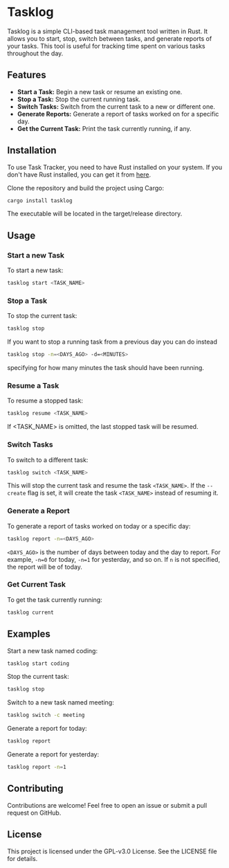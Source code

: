 # Tasklog

Tasklog is a simple CLI-based task management tool written in Rust. It allows you to start, stop, switch between tasks, and generate reports of your tasks. This tool is useful for tracking time spent on various tasks throughout the day.

## Features

- **Start a Task:** Begin a new task or resume an existing one.
- **Stop a Task:** Stop the current running task.
- **Switch Tasks:** Switch from the current task to a new or different one.
- **Generate Reports:** Generate a report of tasks worked on for a specific day.
- **Get the Current Task:** Print the task currently running, if any.

## Installation

To use Task Tracker, you need to have Rust installed on your system. If you don't have Rust installed, you can get it from [here](https://www.rust-lang.org/).

Clone the repository and build the project using Cargo:

```sh
cargo install tasklog
```
The executable will be located in the target/release directory.

## Usage

### Start a new Task

To start a new task:
```sh
tasklog start <TASK_NAME>
```

### Stop a Task

To stop the current task:
```sh
tasklog stop
```

If you want to stop a running task from a previous day you can do instead
```sh
tasklog stop -n=<DAYS_AGO> -d=<MINUTES>
```
specifying for how many minutes the task should have been running.

### Resume a Task

To resume a stopped task:
```sh
tasklog resume <TASK_NAME>
```
If <TASK_NAME> is omitted, the last stopped task will be resumed.

### Switch Tasks

To switch to a different task:
```sh
tasklog switch <TASK_NAME>
```
This will stop the current task and resume the task `<TASK_NAME>`.
If the `--create` flag is set, it will create the task `<TASK_NAME>` instead of resuming it.

### Generate a Report

To generate a report of tasks worked on today or a specific day:
```sh
tasklog report -n=<DAYS_AGO>
```
`<DAYS_AGO>` is the number of days between today and the day to report. For example, `-n=0` for today, `-n=1` for yesterday, and so on.
If `n` is not specified, the report will be of today.

### Get Current Task

To get the task currently running:
```sh
tasklog current
```


## Examples

Start a new task named coding:
```sh
tasklog start coding
```

Stop the current task:
```sh
tasklog stop
```

Switch to a new task named meeting:
```sh
tasklog switch -c meeting
```

Generate a report for today:
```sh
tasklog report
```

Generate a report for yesterday:
```sh
tasklog report -n=1
```

## Contributing
Contributions are welcome! Feel free to open an issue or submit a pull request on GitHub.

## License
This project is licensed under the GPL-v3.0 License. See the LICENSE file for details.
